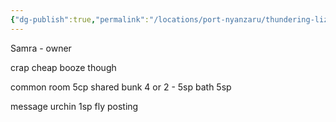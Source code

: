 ```yaml
---
{"dg-publish":true,"permalink":"/locations/port-nyanzaru/thundering-lizard-inn/"}
---
```


Samra - owner

crap
cheap booze though

common room 5cp
shared bunk 4 or 2 - 5sp
bath 5sp

message urchin 1sp
fly posting 

